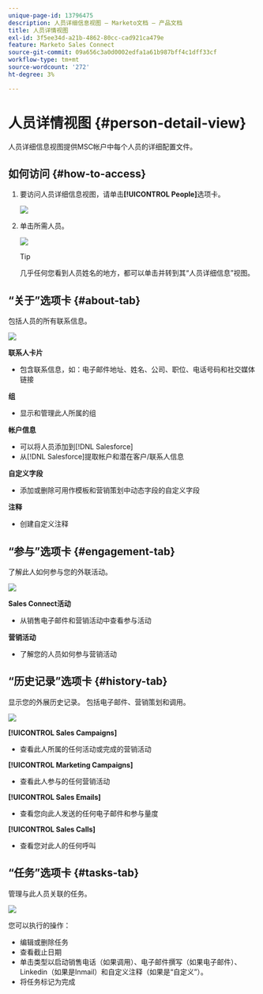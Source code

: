 ```yaml
---
unique-page-id: 13796475
description: 人员详细信息视图 — Marketo文档 — 产品文档
title: 人员详情视图
exl-id: 3f5ee34d-a21b-4862-80cc-cad921ca479e
feature: Marketo Sales Connect
source-git-commit: 09a656c3a0d0002edfa1a61b987bff4c1dff33cf
workflow-type: tm+mt
source-wordcount: '272'
ht-degree: 3%

---
```


# 人员详情视图 {#person-detail-view}

人员详细信息视图提供MSC帐户中每个人员的详细配置文件。

## 如何访问 {#how-to-access}

1. 要访问人员详细信息视图，请单击&#x200B;**[!UICONTROL People]**&#x200B;选项卡。

   ![](assets/person-detail-view-1.png)

1. 单击所需人员。

   ![](assets/person-detail-view-2.png)

   >[!TIP]
   >
   >几乎任何您看到人员姓名的地方，都可以单击并转到其“人员详细信息”视图。

## “关于”选项卡 {#about-tab}

包括人员的所有联系信息。

![](assets/person-detail-view-3.png)

**联系人卡片**

* 包含联系信息，如：电子邮件地址、姓名、公司、职位、电话号码和社交媒体链接

**组**

* 显示和管理此人所属的组

**帐户信息**

* 可以将人员添加到[!DNL Salesforce]
* 从[!DNL Salesforce]提取帐户和潜在客户/联系人信息

**自定义字段**

* 添加或删除可用作模板和营销策划中动态字段的自定义字段

**注释**

* 创建自定义注释

## “参与”选项卡 {#engagement-tab}

了解此人如何参与您的外联活动。

![](assets/person-detail-view-4.png)

**Sales Connect活动**

* 从销售电子邮件和营销活动中查看参与活动

**营销活动**

* 了解您的人员如何参与营销活动

## “历史记录”选项卡 {#history-tab}

显示您的外展历史记录。 包括电子邮件、营销策划和调用。

![](assets/person-detail-view-5.png)

**[!UICONTROL Sales Campaigns]**

* 查看此人所属的任何活动或完成的营销活动

**[!UICONTROL Marketing Campaigns]**

* 查看此人参与的任何营销活动

**[!UICONTROL Sales Emails]**

* 查看您向此人发送的任何电子邮件和参与量度

**[!UICONTROL Sales Calls]**

* 查看您对此人的任何呼叫

## “任务”选项卡 {#tasks-tab}

管理与此人员关联的任务。

![](assets/person-detail-view-6.png)

您可以执行的操作：

* 编辑或删除任务
* 查看截止日期
* 单击类型以启动销售电话（如果调用）、电子邮件撰写（如果电子邮件）、Linkedin（如果是Inmail）和自定义注释（如果是“自定义”）。
* 将任务标记为完成
